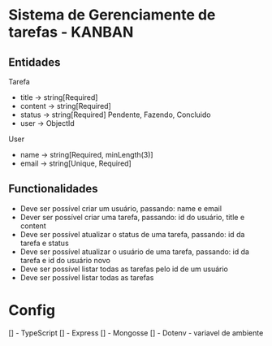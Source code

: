 # Sistema de Gerenciamente de tarefas - KANBAN

## Entidades
Tarefa
- title -> string[Required]
- content -> string[Required]
- status -> string[Required] Pendente, Fazendo, Concluido
- user -> ObjectId

User
- name -> string[Required, minLength(3)]
- email -> string[Unique, Required]

## Functionalidades
- Deve ser possível criar um usuário, passando: name e email
- Dever ser possível criar uma tarefa, passando: id do usuário, title e content
- Deve ser possível atualizar o status de uma tarefa, passando: id da tarefa e status
- Deve ser possível atualizar o usuário de uma tarefa, passando: id da tarefa e id do usuário novo
- Deve ser possível listar todas as tarefas pelo id de um usuário
- Deve ser possível listar todas as tarefas

# Config

[] - TypeScript
[] - Express
[] - Mongosse
[] - Dotenv - variavel de ambiente

